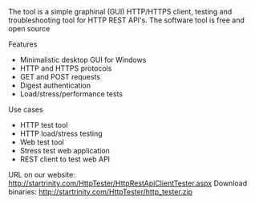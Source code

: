 The tool is a simple graphinal (GUI) HTTP/HTTPS client, testing and troubleshooting tool for HTTP REST API's. 
The software tool is free and open source

Features
* Minimalistic desktop GUI for Windows
* HTTP and HTTPS protocols
* GET and POST requests
* Digest authentication
* Load/stress/performance tests

Use cases
* HTTP test tool
* HTTP load/stress testing
* Web test tool
* Stress test web application
* REST client to test web API


URL on our website: http://startrinity.com/HttpTester/HttpRestApiClientTester.aspx
Download binaries: http://startrinity.com/HttpTester/http_tester.zip
